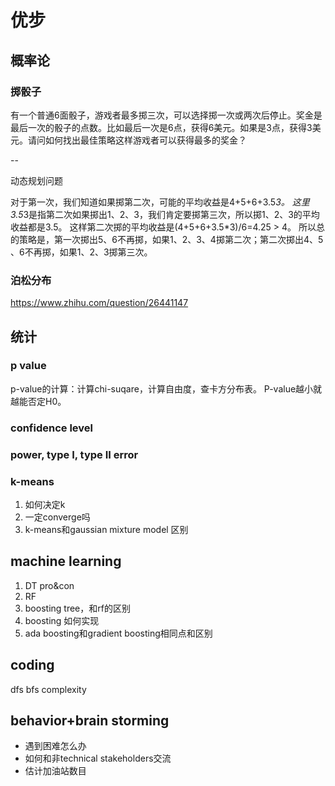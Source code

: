 # 优步 

## 概率论

### 掷骰子

有一个普通6面骰子，游戏者最多掷三次，可以选择掷一次或两次后停止。奖金是最后一次的骰子的点数。比如最后一次是6点，获得6美元。如果是3点，获得3美元。请问如何找出最佳策略这样游戏者可以获得最多的奖金？

--

动态规划问题 

对于第一次，我们知道如果掷第二次，可能的平均收益是4+5+6+3.5*3。
这里3.5*3是指第二次如果掷出1、2、3，我们肯定要掷第三次，所以掷1、2、3的平均收益都是3.5。
这样第二次掷的平均收益是(4+5+6+3.5*3)/6=4.25 > 4。
所以总的策略是，第一次掷出5、6不再掷，如果1、2、3、4掷第二次；第二次掷出4、5
、6不再掷，如果1、2、3掷第三次。

### 泊松分布

https://www.zhihu.com/question/26441147

## 统计

### p value

p-value的计算：计算chi-suqare，计算自由度，查卡方分布表。
P-value越小就越能否定H0。

### confidence level

### power, type I, type II error

### k-means

1. 如何决定k
2. 一定converge吗
3. k-means和gaussian mixture model 区别

## machine learning

1. DT pro&con
2. RF
3. boosting tree，和rf的区别
4. boosting 如何实现
5. ada boosting和gradient boosting相同点和区别

## coding
dfs
bfs
complexity

## behavior+brain storming
- 遇到困难怎么办
- 如何和非technical stakeholders交流
- 估计加油站数目